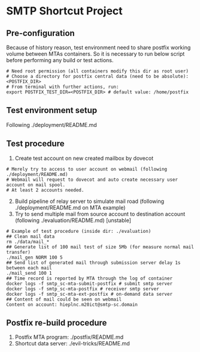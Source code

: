 # SMTP Shortcut Project

## Pre-configuration

Because of history reason, test environment need to share postfix working
volume between MTAs containers. So it is necessary to run below script before
performing any build or test actions.

```
# Need root permission (all containers modify this dir as root user)
# Choose a directory for postfix central data (need to be absolute): <POSTFIX_DIR>
# From terminal with further actions, run:
export POSTFIX_TEST_DIR=<POSTFIX_DIR> # default value: /home/postfix
```

## Test environment setup

Following ./deployment/README.md

## Test procedure

1. Create test account on new created mailbox by dovecot
```
# Merely try to access to user account on webmail (following ./deployment/README.md)
# Webmail will request to dovecot and auto create necessary user account on mail spool.
# At least 2 accounts needed.
```
2. Build pipeline of relay server to simulate mail road (following ./deployment/README.md on MTA example)
3. Try to send multiple mail from source account to destination account (following ./evaluation/README.md) [unstable]
```
# Example of test procedure (inside dir: ./evaluation)
## Clean mail data
rm ./data/mail_*
## Generate list of 100 mail test of size 5Mb (for measure normal mail transfer)
./mail_gen NORM 100 5
## Send list of generated mail through submission server delay 1s between each mail
./mail_send 100 1
## Time record is reported by MTA through the log of container
docker logs -f smtp_sc-mta-submit-postfix # submit smtp server
docker logs -f smtp_sc-mta-postfix # receiver smtp server
docker logs -f smtp_sc-mta-ext-postfix # on-demand data server
## Content of mail could be seen on webmail
Content on account: hieplnc.m20ict@smtp-sc.domain
```

## Postfix re-build procedure

1. Postfix MTA program: ./postfix/README.md
2. Shortcut data server: ./evil-tricks/README.md
